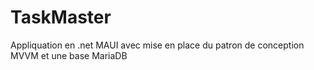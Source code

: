 # TaskMaster
Appliquation en .net MAUI avec mise en place du patron de conception MVVM et une base MariaDB

